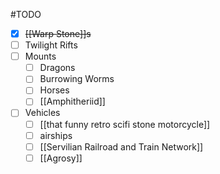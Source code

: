 #TODO 
- [x] ~~[[Warp Stone]]s~~
- [ ] Twilight Rifts
- [ ] Mounts
	- [ ] Dragons
	- [ ] Burrowing Worms
	- [ ] Horses
	- [ ] [[Amphitheriid]]
- [ ] Vehicles
	- [ ] [[that funny retro scifi stone motorcycle]]
	- [ ] airships 
	- [ ] [[Servilian Railroad and Train Network]]
	- [ ] [[Agrosy]]